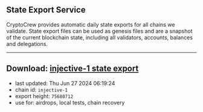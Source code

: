 ## State Export Service
CryptoCrew provides automatic daily state exports for all chains we validate. State export files can be used as genesis files and are a snapshot of the current blockchain state, including all validators, accounts, balances and delegations.

---
**Download: [injective-1 state export](https://dl-eu2.ccvalidators.com/SERVICE/injective/injective-1_export_75680712.json)**
---

- last updated: Thu Jun 27 2024 06:19:24
- chain id: `injective-1`
- export height: `75680712`
- use for: airdrops, local tests, chain recovery
